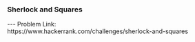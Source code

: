 <h3>Sherlock and Squares</h3>
---
Problem Link:<br/>
https://www.hackerrank.com/challenges/sherlock-and-squares